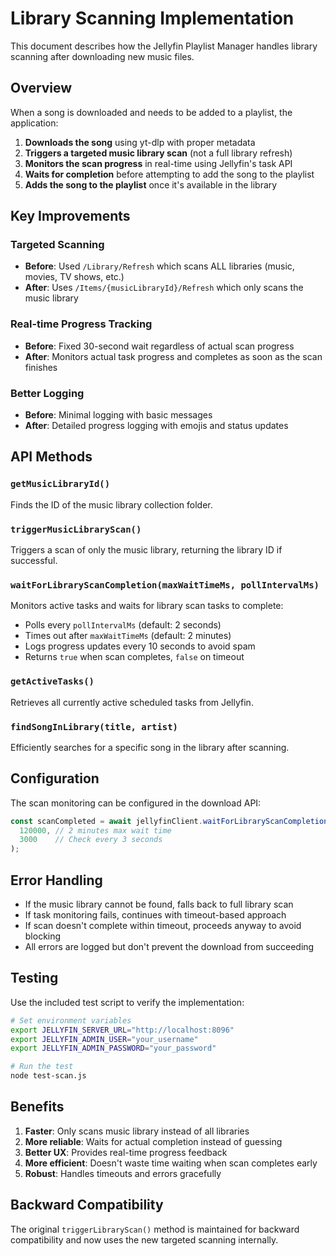 # Library Scanning Implementation

This document describes how the Jellyfin Playlist Manager handles library scanning after downloading new music files.

## Overview

When a song is downloaded and needs to be added to a playlist, the application:

1. **Downloads the song** using yt-dlp with proper metadata
2. **Triggers a targeted music library scan** (not a full library refresh)
3. **Monitors the scan progress** in real-time using Jellyfin's task API
4. **Waits for completion** before attempting to add the song to the playlist
5. **Adds the song to the playlist** once it's available in the library

## Key Improvements

### Targeted Scanning
- **Before**: Used `/Library/Refresh` which scans ALL libraries (music, movies, TV shows, etc.)
- **After**: Uses `/Items/{musicLibraryId}/Refresh` which only scans the music library

### Real-time Progress Tracking
- **Before**: Fixed 30-second wait regardless of actual scan progress
- **After**: Monitors actual task progress and completes as soon as the scan finishes

### Better Logging
- **Before**: Minimal logging with basic messages
- **After**: Detailed progress logging with emojis and status updates

## API Methods

### `getMusicLibraryId()`
Finds the ID of the music library collection folder.

### `triggerMusicLibraryScan()`
Triggers a scan of only the music library, returning the library ID if successful.

### `waitForLibraryScanCompletion(maxWaitTimeMs, pollIntervalMs)`
Monitors active tasks and waits for library scan tasks to complete:
- Polls every `pollIntervalMs` (default: 2 seconds)
- Times out after `maxWaitTimeMs` (default: 2 minutes)
- Logs progress updates every 10 seconds to avoid spam
- Returns `true` when scan completes, `false` on timeout

### `getActiveTasks()`
Retrieves all currently active scheduled tasks from Jellyfin.

### `findSongInLibrary(title, artist)`
Efficiently searches for a specific song in the library after scanning.

## Configuration

The scan monitoring can be configured in the download API:

```javascript
const scanCompleted = await jellyfinClient.waitForLibraryScanCompletion(
  120000, // 2 minutes max wait time
  3000    // Check every 3 seconds
);
```

## Error Handling

- If the music library cannot be found, falls back to full library scan
- If task monitoring fails, continues with timeout-based approach
- If scan doesn't complete within timeout, proceeds anyway to avoid blocking
- All errors are logged but don't prevent the download from succeeding

## Testing

Use the included test script to verify the implementation:

```bash
# Set environment variables
export JELLYFIN_SERVER_URL="http://localhost:8096"
export JELLYFIN_ADMIN_USER="your_username"
export JELLYFIN_ADMIN_PASSWORD="your_password"

# Run the test
node test-scan.js
```

## Benefits

1. **Faster**: Only scans music library instead of all libraries
2. **More reliable**: Waits for actual completion instead of guessing
3. **Better UX**: Provides real-time progress feedback
4. **More efficient**: Doesn't waste time waiting when scan completes early
5. **Robust**: Handles timeouts and errors gracefully

## Backward Compatibility

The original `triggerLibraryScan()` method is maintained for backward compatibility and now uses the new targeted scanning internally.
